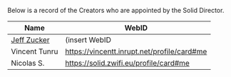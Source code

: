 Below is a record of the Creators who are appointed by the Solid Director.

| Name      | WebID      |
| --------- | ---------- |
| [Jeff Zucker](https://github.com/jeff-zucker) | (insert WebID |
| Vincent Tunru | https://vincentt.inrupt.net/profile/card#me |
| Nicolas S. | https://solid.zwifi.eu/profile/card#me |
